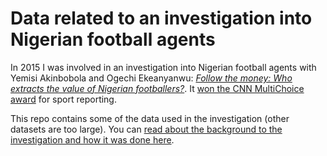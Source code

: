 # Data related to an investigation into Nigerian football agents

In 2015 I was involved in an investigation into Nigerian football agents with Yemisi Akinbobola and Ogechi Ekeanyanwu: *[Follow the money: Who extracts the value of Nigerian footballers?](http://www.iq4news.com/follow-the-money/)*. It [won the CNN MultiChoice award](https://vimeo.com/187993647) for sport reporting.

This repo contains some of the data used in the investigation (other datasets are too large). You can [read about the background to the investigation and how it was done here](http://www.iq4news.com/how-we-did-it/).
